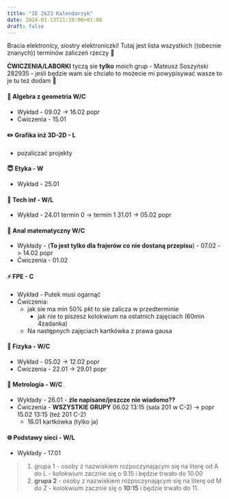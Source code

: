 ```yaml
---
title: "IE 2k23 Kalendarzyk"
date: 2024-01-13T21:10:00+01:00
draft: false
---
```


Bracia elektronicy, siostry elektroniczki! Tutaj jest lista wszystkich ((obecnie znanych)) terminów zaliczeń rzeczy 🎉

**ĆWICZENIA/LABORKI** tyczą sie **tylko** moich grup - Mateusz Soszyński 282935 - jeśli będzie wam sie chciało to możecie mi powypisywać wasze to je tu też dodam 🤷

#### 📐 Algebra z geometria W/C
- Wykład - 09.02 -> 16.02 popr
- Ćwiczenia - 15.01
#### ✏️ Grafika inż 3D-2D - L
- pozaliczać projekty
#### 😇 Etyka - W
- Wykład - 25.01
#### 💾 Tech inf - W/L
- Wykład - 24.01 termin 0 -> termin 1 31.01 -> 05.02 popr 
#### 🍺 Anal matematyczny W/C
- Wykłady - (**To jest tylko dla frajerów co nie dostaną przepisu**) - 07.02 -> 14.02 popr
- Ćwiczenia - 01.02
#### ⚡ FPE - C
- Wykład - Putek musi ogarnąć
- Ćwiczenia:
    - jak sie ma min 50% pkt to sie zalicza w przedterminie
        - jak nie to piszesz kolokwium na ostatnich zajęciach (60min 4zadanka)
    - Na następnych zajęciach kartkówka z prawa gausa
#### 🏹 Fizyka - W/C
- Wykład - 05.02 -> 12.02 popr
- Ćwiczenia - 22.01 -> 29.01 popr
#### 📏 Metrologia - W/C
- Wykłady - 26.01 - **źle napisane/jeszcze nie wiadomo??**
- Ćwiczenia - **WSZYSTKIE GRUPY** 06.02 13:15 (sala 201 w C-2) -> popr 15.02 13:15 (też 201 C-2)
    - 16.01 kartkówka (tylko ja)
#### 🌐 Podstawy sieci - W/L
- Wykłady - 17.01
> 1. grupa 1 - osoby z nazwiskiem rozpoczynającym się na literę od A do L - kolokwium zacznie się o 9.15 i będzie trwało do 10.00
> 2. **grupa 2** - osoby z nazwiskiem rozpoczynającym się na literę od M do Z - kolokwium zacznie się o **10:15** i będzie trwało do 11.



